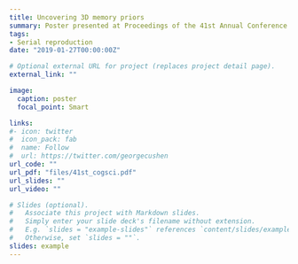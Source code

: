```yaml
---
title: Uncovering 3D memory priors
summary: Poster presented at Proceedings of the 41st Annual Conference of the Cognitive Science Society.
tags:
- Serial reproduction
date: "2019-01-27T00:00:00Z"

# Optional external URL for project (replaces project detail page).
external_link: ""

image:
  caption: poster
  focal_point: Smart

links:
#- icon: twitter
#  icon_pack: fab
#  name: Follow
#  url: https://twitter.com/georgecushen
url_code: ""
url_pdf: "files/41st_cogsci.pdf"
url_slides: ""
url_video: ""

# Slides (optional).
#   Associate this project with Markdown slides.
#   Simply enter your slide deck's filename without extension.
#   E.g. `slides = "example-slides"` references `content/slides/example-slides.md`.
#   Otherwise, set `slides = ""`.
slides: example
---
```



